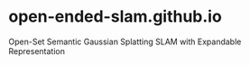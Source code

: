 # open-ended-slam.github.io
Open-Set Semantic Gaussian Splatting SLAM with Expandable Representation
